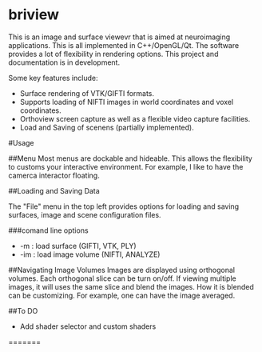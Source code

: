 briview
=======

This is an image and surface viewevr that is aimed at neuroimaging applications. This is all implemented in C++/OpenGL/Qt. The software provides a lot of flexibility in rendering options. This project and documentation is in development.

Some key features include:

- Surface rendering of VTK/GIFTI formats.
- Supports loading of NIFTI images in world coordinates and voxel coordinates.
- Orthoview screen capture as well as a flexible video capture facilities.
- Load and Saving of scenens (partially implemented).


#Usage

##Menu
Most menus are dockable and hideable. This allows the flexibility to customs your interactive environment. For example, I like to have the camerca interactor floating.

##Loading and Saving Data 

The "File" menu in the top left provides options for loading and saving surfaces, image and scene configuration files.

###comand line options
- -m <file> : load surface (GIFTI, VTK, PLY)
- -im <file> : load image volume (NIFTI, ANALYZE) 

##Navigating Image Volumes
Images are displayed using orthogonal volumes. Each orthogonal slice can be turn on/off. If viewing multiple images, it will uses the same slice and blend the images. How it is blended can be customizing. For example, one can have the image averaged.  
 
##To DO 
 
* Add shader selector and custom shaders
 
=======
